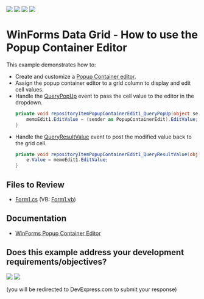 <!-- default badges list -->
![](https://img.shields.io/endpoint?url=https://codecentral.devexpress.com/api/v1/VersionRange/128632334/24.2.1%2B)
[![](https://img.shields.io/badge/Open_in_DevExpress_Support_Center-FF7200?style=flat-square&logo=DevExpress&logoColor=white)](https://supportcenter.devexpress.com/ticket/details/E1082)
[![](https://img.shields.io/badge/📖_How_to_use_DevExpress_Examples-e9f6fc?style=flat-square)](https://docs.devexpress.com/GeneralInformation/403183)
[![](https://img.shields.io/badge/💬_Leave_Feedback-feecdd?style=flat-square)](#does-this-example-address-your-development-requirementsobjectives)
<!-- default badges end -->

# WinForms Data Grid - How to use the Popup Container Editor

This example demonstrates how to:

* Create and customize a [Popup Container editor](https://docs.devexpress.com/WindowsForms/612/controls-and-libraries/editors-and-simple-controls/popup-container-editor).
* Assign the popup container editor to a grid column to display and edit cell values.
* Handle the [QueryPopUp](https://docs.devexpress.com/WindowsForms/DevExpress.XtraEditors.Repository.RepositoryItemPopupBase.QueryPopUp) event to pass the cell value to the editor in the dropdown.
  ```csharp
  private void repositoryItemPopupContainerEdit1_QueryPopUp(object sender, CancelEventArgs e) {
      memoEdit1.EditValue = (sender as PopupContainerEdit).EditValue;
  }
  ```
* Handle the [QueryResultValue](https://docs.devexpress.com/WindowsForms/DevExpress.XtraEditors.Repository.RepositoryItemPopupContainerEdit.QueryResultValue) event to post the modified value back to the grid cell.
  ```csharp
  private void repositoryItemPopupContainerEdit1_QueryResultValue(object sender, DevExpress.XtraEditors.Controls.QueryResultValueEventArgs e) {
      e.Value = memoEdit1.EditValue;
  }
  ```


## Files to Review

* [Form1.cs](./CS/WindowsFormsApplication7/Form1.cs) (VB: [Form1.vb](./VB/WindowsFormsApplication7/Form1.vb))


## Documentation

* [WinForms Popup Container Editor](https://docs.devexpress.com/WindowsForms/612/controls-and-libraries/editors-and-simple-controls/popup-container-editor)
<!-- feedback -->
## Does this example address your development requirements/objectives?

[<img src="https://www.devexpress.com/support/examples/i/yes-button.svg"/>](https://www.devexpress.com/support/examples/survey.xml?utm_source=github&utm_campaign=winforms-grid-popupcontaineredit&~~~was_helpful=yes) [<img src="https://www.devexpress.com/support/examples/i/no-button.svg"/>](https://www.devexpress.com/support/examples/survey.xml?utm_source=github&utm_campaign=winforms-grid-popupcontaineredit&~~~was_helpful=no)

(you will be redirected to DevExpress.com to submit your response)
<!-- feedback end -->
